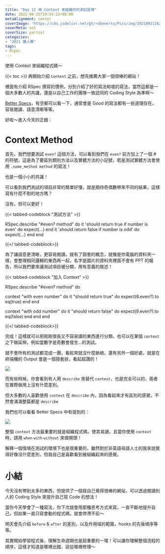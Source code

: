 ```yaml
---
title: "Day 11 用 Context 來組織你的測試區塊"
date: 2021-09-25T19:54:22+08:00
metaAlignment: center
coverImage: 'https://cdn.jsdelivr.net/gh/robeeerto/Pics/img/202109211620030.png' 
coverMeta: out
coverSize: partial
categories:
- "2021 鐵人賽"
tags:
- RSpec
---
```


使用 Context 來組織程式碼～
<!--more-->
{{< toc >}}
再開始介紹 `Context` 之前，想先推薦大家一個很棒的網站！

裡面有介紹 RSpec 撰寫的慣例，分別介紹了好的寫法和壞的寫法，當然這都是一個大多數人的共識，還是以自己工作的團隊一致認同的 Coding Style 為準啊～

[Better Specs](https://www.betterspecs.org/)，有空都可以看一下，通常會是 Good 的寫法都有一些道理存在，容易閱讀、語意清晰等等。

好啦～進入今天的正題：

# Context Method

首先，我們想要測試 `even?` 這個方法，可以看到我們在 `even?` 前方加上了一個 # 的符號，這是為了要區別類別方法以及實體方法的小記號，若是測試實體方法會使用 `.some_method method` 的寫法！

也是一個小小的共識！

可以看到我們測試的項目非常的簡單好懂，就是期待奇偶數帶來不同的結果，這樣寫有什麼不對的地方嗎？

沒有，但可以更好！

{{< tabbed-codeblock "測試方法" >}}
<!-- tab ruby -->
RSpec.describe "#even? method" do
  it 'should return true if number is even' do
    expect(...)
  end
  it 'should return false if number is odd' do
    expect(...)
  end
end
<!-- endtab -->
{{</ tabbed-codeblock>}}

為了讓語意更清晰，更容易閱讀，就有了箝套的概念，就像是你電腦的資料夾一樣，會整理相同邏輯的東西再一起，名字是圖片的資料夾裡面不會有 PPT 的報告，所以我們要來讓測試項目被分類，用有意義的敘述！

{{< tabbed-codeblock "加入 Context" >}}
<!-- tab ruby -->
RSpec.describe "#even? method" do

  context "with even number" do
    it "should return true" do
      expect(6.even?).to eq(true)
    end
  end
  
  context "with odd number" do
    it "should return false" do
      expect(9.even?).to eq(false)
    end
  end
end
<!-- endtab -->
{{</ tabbed-codeblock>}}

完成！這樣就可以把剛剛很長又不容易讀的東西進行分類，也可以在某個 `context` 之下做延伸，例如當數字是奇數會發生...的測試。

就不會所有的測試都混成一團，看起來就沒什麼脈絡，還有另外一個好處，就是在終端機的 Output 會是一個箝套狀，看起超讚的！

![](https://cdn.jsdelivr.net/gh/robeeerto/Pics/img/202109251958849.png)

而有些時候，你會看到有人用 `describe` 來替代 `context`，也是完全可以的，兩者在實際做用上沒有什麼差別。

但大多數的人喜歡使用 `context` 在 `describe` 內，因為看起來才有區別的感覺，不然會滿滿整篇都是 `describe`

我們也可以看看 Better Specs 中有提到的：

![](https://cdn.jsdelivr.net/gh/robeeerto/Pics/img/202109251959870.png)


整個 `context` 方法最重要的就是組織程式碼，使其易讀，且當你使用 `context` 時，請用 `when` `with` `without` 來做開頭！

解釋一個情境在測試的環境下也是很重要的，雖然對於非英語母語人士的我來說覺得好像沒什麼差別，但我自己是喜歡看到被組織起來的感覺。

# 小結

今天沒有帶到太多的東西，但提供了一個我自己覺得很棒的網站，可以透過閱讀別人的 Coding Style 來提升自己寫 Code 的想法！

當你今天學會了一種寫法，你下次就會用那種思考方式來寫，一直不斷地提升自己，但如果一直只寫會動的程式碼，就會停滯不前～

明天會先介紹 `before` & `after` 的差別，以及作用域的範圍，hooks 的先後順序等等。

其實開始學習程式後，理解生命週期也是超重要的一環！可以讓你理解整個流程的順序，這樣才知道是哪裡出錯、該從哪裡修理～

